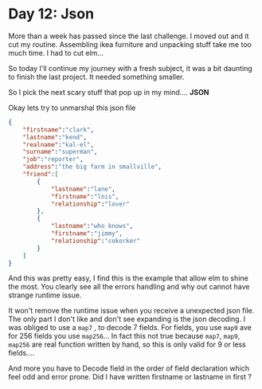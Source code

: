 # Day 12: Json

More than a week has passed since the last challenge. I moved out and it cut my routine. Assembling ikea furniture and unpacking stuff take me too much time. I had to cut elm...

So today I'll continue my journey with a fresh subject, it was a bit daunting to finish the last project. It needed something smaller.

So I pick the next scary stuff that pop up in my mind.... **JSON**

Okay lets try to unmarshal this json file

```json
{
    "firstname":"clark",
    "lastname":"kend",
    "realname":"kal-el",
    "surname":"superman",
    "job":"reporter",
    "address":"the big farm in smallville",
    "friend":[
        {
            "lastname":"lane",
            "firstname":"lois",
            "relationship":"lover"
        },
        {
            "lastname":"who knows",
            "firstname":"jimmy",
            "relationship":"cokorker"
        }
    ]
}
```

And this was pretty easy, I find this is the example that allow elm to shine the most. You clearly see all the errors handling and why out cannot have strange runtime issue.

It won't remove the runtime issue when you receive a unexpected json file. The only part I don't like and don't see expanding is the json decoding. I was obliged to use a `map7` , to decode 7 fields. For  fields, you use `map9` ave for 256 fields you use `map256`...
In fact this not true because `map7`, `map9`, `map256` are real function written by hand, so this is only valid for 9 or less fields....

And more you have to Decode field in the order of field declaration which feel odd and error prone. Did I have written firstname or lastname in first ?
